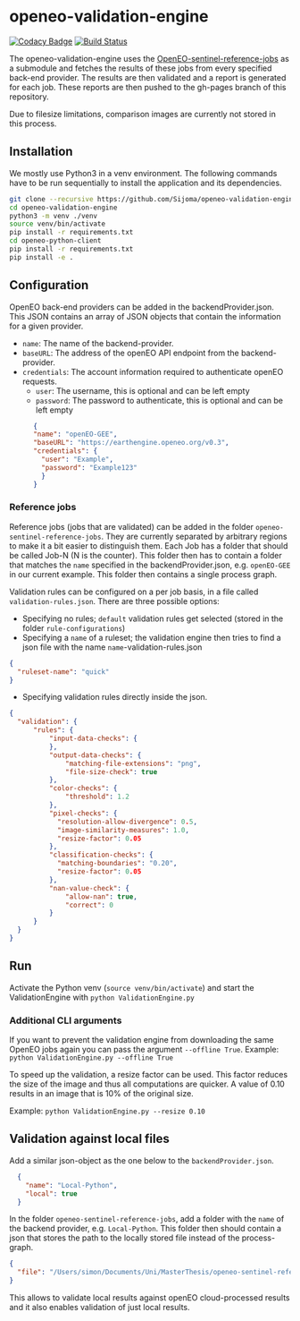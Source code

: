 # openeo-validation-engine

[![Codacy Badge](https://api.codacy.com/project/badge/Grade/072695f2ebbb404cb0512b711efa76d4)](https://app.codacy.com/app/simonschulte1991/openeo-validation-engine?utm_source=github.com&utm_medium=referral&utm_content=Sijoma/openeo-validation-engine&utm_campaign=Badge_Grade_Dashboard)
[![Build Status](https://travis-ci.com/Sijoma/openeo-validation-engine.svg?branch=master)](https://travis-ci.com/Sijoma/openeo-validation-engine)

The openeo-validation-engine uses the [OpenEO-sentinel-reference-jobs](https://github.com/Sijoma/openeo-sentinel-reference-jobs) as a submodule and fetches the results of these jobs from every specified back-end provider. The results are then validated and a report is generated for each job. These reports are then pushed to the gh-pages branch of this repository.

Due to filesize limitations, comparison images are currently not stored in this process.


## Installation
We mostly use Python3 in a venv environment. The following commands have to be run sequentially to install the application and its dependencies.

```bash
git clone --recursive https://github.com/Sijoma/openeo-validation-engine
cd openeo-validation-engine
python3 -m venv ./venv
source venv/bin/activate
pip install -r requirements.txt
cd openeo-python-client
pip install -r requirements.txt
pip install -e .
```

## Configuration

OpenEO back-end providers can be added in the backendProvider.json. This JSON contains an array of JSON objects that 
contain the information for a given provider.

* `name`: The name of the backend-provider.
* `baseURL`: The address of the openEO API endpoint from the backend-provider.
* `credentials`: The account information required to authenticate openEO requests.
    * `user`: The username, this is optional and can be left empty
    * `password`: The password to authenticate, this is optional and can be left empty

```json
      {
      "name": "openEO-GEE",
      "baseURL": "https://earthengine.openeo.org/v0.3",
      "credentials": {
        "user": "Example",
        "password": "Example123"
        }
      }
```

### Reference jobs

Reference jobs (jobs that are validated) can be added in the folder `openeo-sentinel-reference-jobs`. They are currently
separated by arbitrary regions to make it a bit easier to distinguish them. Each Job has a folder that should be called
Job-N (N is the counter). This folder then has to contain a folder that matches the `name` specified in the backendProvider.json,
e.g. `openEO-GEE` in our current example. This folder then contains a single process graph.

Validation rules can be configured on a per job basis, in a file called `validation-rules.json`. There are three possible options:

* Specifying no rules; `default` validation rules get selected (stored in the folder `rule-configurations`)
* Specifying a `name` of a ruleset; the validation engine then tries to find a json file with the name `name`-validation-rules.json
```json
{
  "ruleset-name": "quick"
}
```
* Specifying validation rules directly inside the json.
```json
{
  "validation": {
      "rules": {
          "input-data-checks": {
          },
          "output-data-checks": {
              "matching-file-extensions": "png",
              "file-size-check": true
          },
          "color-checks": {
              "threshold": 1.2
          },
          "pixel-checks": {
            "resolution-allow-divergence": 0.5,
            "image-similarity-measures": 1.0,
            "resize-factor": 0.05
          },
          "classification-checks": {
            "matching-boundaries": "0.20",
            "resize-factor": 0.05
          },
          "nan-value-check": {
              "allow-nan": true,
              "correct": 0
          }
      }
  }
}
```

## Run
Activate the Python venv (`source venv/bin/activate`) and start the ValidationEngine with `python ValidationEngine.py`


### Additional CLI arguments

If you want to prevent the validation engine from downloading the same OpenEO jobs again you can pass the argument `--offline True`.
Example: 
`python ValidationEngine.py --offline True`

To speed up the validation, a resize factor can be used. This factor reduces the size of the image and thus all computations are quicker. A value of 0.10 results in an image that is 10% of the original size.

Example:
`python ValidationEngine.py --resize 0.10`

## Validation against local files
Add a similar json-object as the one below to the `backendProvider.json`.

```json
  {
    "name": "Local-Python",
    "local": true
  }
```

In the folder `openeo-sentinel-reference-jobs`, add a folder with the `name` of the backend provider, e.g. `Local-Python`.
This folder then should contain a json that stores the path to the locally stored file instead of the process-graph.

```json
{
  "file": "/Users/simon/Documents/Uni/MasterThesis/openeo-sentinel-reference-jobs/Switzerland/Python/RawData/Python_NDVI_S2A_MSIL2A_20180604T103021_N0208_R108_T32TNT_20180604T165443.tiff"
}
```

This allows to validate local results against openEO cloud-processed results and it also enables validation of just local results.


